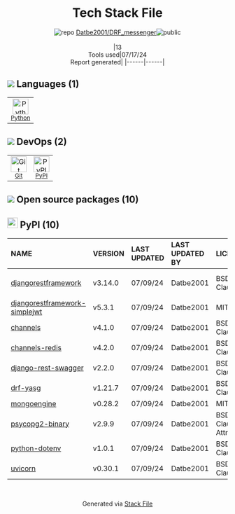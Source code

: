 <!--
&lt;--- Readme.md Snippet without images Start ---&gt;
## Tech Stack
Datbe2001/DRF_messenger is built on the following main stack:

- [Python](https://www.python.org) – Languages

Full tech stack [here](/techstack.md)

&lt;--- Readme.md Snippet without images End ---&gt;

&lt;--- Readme.md Snippet with images Start ---&gt;
## Tech Stack
Datbe2001/DRF_messenger is built on the following main stack:

- <img width='25' height='25' src='https://img.stackshare.io/service/993/pUBY5pVj.png' alt='Python'/> [Python](https://www.python.org) – Languages

Full tech stack [here](/techstack.md)

&lt;--- Readme.md Snippet with images End ---&gt;
-->
<div align="center">

# Tech Stack File
![](https://img.stackshare.io/repo.svg "repo") [Datbe2001/DRF_messenger](https://github.com/Datbe2001/DRF_messenger)![](https://img.stackshare.io/public_badge.svg "public")
<br/><br/>
|13<br/>Tools used|07/17/24 <br/>Report generated|
|------|------|
</div>

## <img src='https://img.stackshare.io/languages.svg'/> Languages (1)
<table><tr>
  <td align='center'>
  <img width='36' height='36' src='https://img.stackshare.io/service/993/pUBY5pVj.png' alt='Python'>
  <br>
  <sub><a href="https://www.python.org">Python</a></sub>
  <br>
  <sub></sub>
</td>

</tr>
</table>

## <img src='https://img.stackshare.io/devops.svg'/> DevOps (2)
<table><tr>
  <td align='center'>
  <img width='36' height='36' src='https://img.stackshare.io/service/1046/git.png' alt='Git'>
  <br>
  <sub><a href="http://git-scm.com/">Git</a></sub>
  <br>
  <sub></sub>
</td>

<td align='center'>
  <img width='36' height='36' src='https://img.stackshare.io/service/12572/-RIWgodF_400x400.jpg' alt='PyPI'>
  <br>
  <sub><a href="https://pypi.org/">PyPI</a></sub>
  <br>
  <sub></sub>
</td>

</tr>
</table>


## <img src='https://img.stackshare.io/group.svg' /> Open source packages (10)</h2>

## <img width='24' height='24' src='https://img.stackshare.io/service/12572/-RIWgodF_400x400.jpg'/> PyPI (10)

|NAME|VERSION|LAST UPDATED|LAST UPDATED BY|LICENSE|VULNERABILITIES|
|:------|:------|:------|:------|:------|:------|
|[djangorestframework](https://pypi.org/project/djangorestframework)|v3.14.0|07/09/24|Datbe2001 |BSD-3-Clause|[CVE-2024-21520](https://github.com/advisories/GHSA-gw84-84pc-xp82) (Moderate)|
|[djangorestframework-simplejwt](https://pypi.org/project/djangorestframework-simplejwt)|v5.3.1|07/09/24|Datbe2001 |MIT|[CVE-2024-22513](https://github.com/advisories/GHSA-5vcc-86wm-547q) (Low)|
|[channels](https://pypi.org/project/channels)|v4.1.0|07/09/24|Datbe2001 |BSD-3-Clause|N/A|
|[channels-redis](https://pypi.org/project/channels-redis)|v4.2.0|07/09/24|Datbe2001 |BSD-3-Clause|N/A|
|[django-rest-swagger](https://pypi.org/project/django-rest-swagger)|v2.2.0|07/09/24|Datbe2001 |BSD-2-Clause|N/A|
|[drf-yasg](https://pypi.org/project/drf-yasg)|v1.21.7|07/09/24|Datbe2001 |BSD-3-Clause|N/A|
|[mongoengine](https://pypi.org/project/mongoengine)|v0.28.2|07/09/24|Datbe2001 |MIT|N/A|
|[psycopg2-binary](https://pypi.org/project/psycopg2-binary)|v2.9.9|07/09/24|Datbe2001 |BSD-3-Clause-Attribution|N/A|
|[python-dotenv](https://pypi.org/project/python-dotenv)|v1.0.1|07/09/24|Datbe2001 |BSD-3-Clause|N/A|
|[uvicorn](https://pypi.org/project/uvicorn)|v0.30.1|07/09/24|Datbe2001 |BSD-3-Clause|N/A|

<br/>
<div align='center'>

Generated via [Stack File](https://github.com/marketplace/stack-file)
